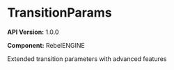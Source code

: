 # TransitionParams

**API Version:** 1.0.0

**Component:** RebelENGINE

Extended transition parameters with advanced features


